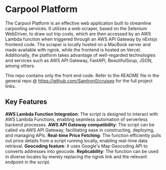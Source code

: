# Carpool Platform

The Carpool Platform is an effective web application built to streamline carpooling services. It utilizes a web scraper, based on the Selenium WebDriver, to draw out trip costs, which are then accessed by an AWS Lambda function when triggered through an AWS API Gateway by nExtsjs frontend code. The scraper is locally hosted on a MacBook server and made available with ngrok, while the frontend is hosted on Vercel. Additionally, the platform takes advantage of well-regarded technologies and services such as AWS API Gateway, FastAPI, BeautifulSoup, JSON, among others.

This repo contains only the front end code. Refer to the README file in the general repo @ https://github.com/SamIron0/cruiseo for the full project links.

## Key Features

**AWS Lambda Function Integration**: The script is designed to interact with AWS Lambda Functions, enabling seamless automation of serverless backend processes.
**AWS API Gateway compatibility**: The script can be called via AWS API Gateway, facilitating ease in constructing, deploying, and managing APIs.
**Real-time Price Fetching**: The function efficiently pulls out price details from a script running locally, enabling real-time data retrieval.
**Geocoding feature**: It uses Google's Map Geocoding API to converts addresses into geocode.
**Replicability**: The function can be used in diverse locales by merely replacing the ngrok link and the relevant endpoint in the script.


